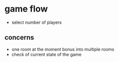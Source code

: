 # game flow

- select number of players

## concerns

- one room at the moment bonus into multiple rooms
- check of current state of the game

